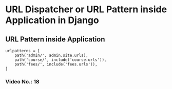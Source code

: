 # URL Dispatcher or URL Pattern inside Application in Django
## URL Pattern inside Application
```
urlpatterns = [
    path('admin/', admin.site.urls),
    path('course/', include('course.urls')),
    path('fees/', include('fees.urls')),
]
```
### Video No.: 18
